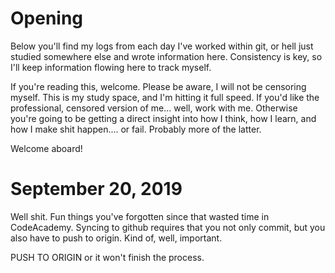 # Opening
Below you'll find my logs from each day I've worked within git, or hell just studied somewhere else and wrote information here.  Consistency is key, so I'll keep information flowing here to track myself.

If you're reading this, welcome.  Please be aware, I will not be censoring myself.  This is my study space, and I'm hitting it full speed.  If you'd like the professional, censored version of me... well, work with me.  Otherwise you're going to be getting a direct insight into how I think, how I learn, and how I make shit happen.... or fail.  Probably more of the latter.

Welcome aboard!

# September 20, 2019
Well shit.  Fun things you've forgotten since that wasted time in CodeAcademy.  Syncing to github requires that you not only commit, but you also have to push to origin.  Kind of, well, important.  

PUSH TO ORIGIN or it won't finish the process.